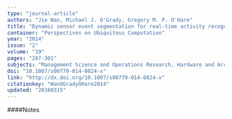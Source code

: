 ```yaml
---
type: "journal-article"
authors: "Jie Wan, Michael J. O'Grady, Gregory M. P. O'Hare"
title: "Dynamic sensor event segmentation for real-time activity recognition in a smart home context"
container: "Perspectives on Ubiquitous Computation"
year: "2014"
issue: "2"
volume: "19"
pages: "287-301"
subjects: "Management Science and Operations Research, Hardware and Architecture, Computer Science Applications"
doi: "10.1007/s00779-014-0824-x"
link: "http://dx.doi.org/10.1007/s00779-014-0824-x"
citationkey: "WanOGradyOHare2014"
updated: "20160315"
---
```


####Notes
